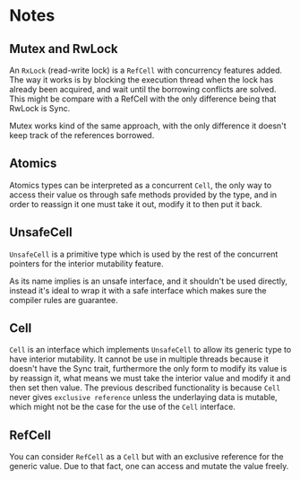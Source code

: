 # Notes


## Mutex and RwLock

An `RxLock` (read-write lock) is a `RefCell` with concurrency features added.
The way it works is by blocking the execution thread when the lock has already been acquired,
and wait until the borrowing conflicts are solved. This might be compare with a RefCell with
the only difference being that RwLock is Sync.

Mutex works kind of the same approach, with the only difference it doesn't keep track of the
references borrowed.

## Atomics

Atomics types can be interpreted as a concurrent `Cell`, the only way to access
their value os through safe methods provided by the type, and in order to reassign it
one must take it out, modify it to then put it back.

## UnsafeCell

`UnsafeCell` is a primitive type which is used by the rest of the concurrent pointers
for the interior mutability feature.

As its name implies is an unsafe interface, and it shouldn't be used directly, instead
it's ideal to wrap it with a safe interface which makes sure the compiler rules are guarantee.

## Cell

`Cell` is an interface which implements `UnsafeCell` to allow its generic type to have interior mutability.
It cannot be use in multiple threads because it doesn't have the Sync trait, furthermore the only form to
modify its value is by reassign it, what means we must take the interior value and modify it and then set then
value. The previous described functionality is because `Cell` never gives `exclusive reference` unless the underlaying
data is mutable, which might not be the case for the use of the `Cell` interface.

## RefCell

You can consider `RefCell` as a `Cell` but with an exclusive reference for the generic value. Due to that fact,
one can access and mutate the value freely.

